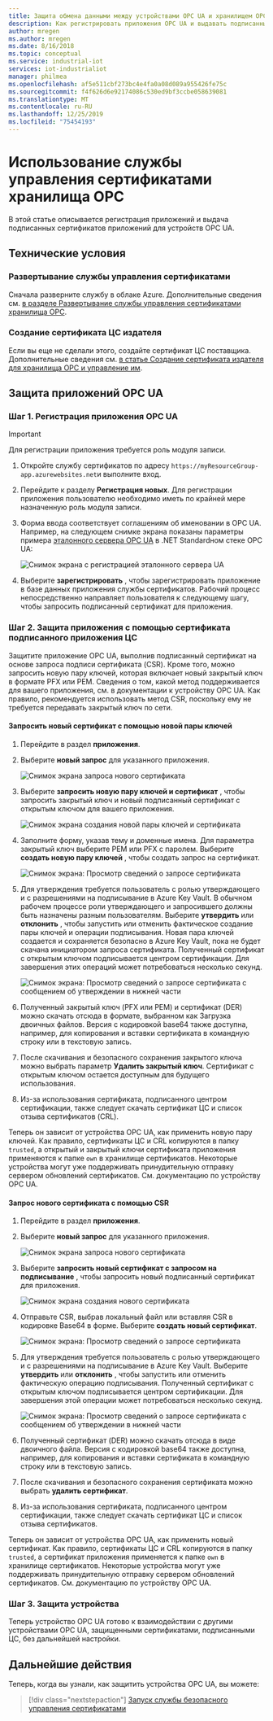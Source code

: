 ```yaml
---
title: Защита обмена данными между устройствами OPC UA и хранилищем OPC в Azure | Документация Майкрософт
description: Как регистрировать приложения OPC UA и выдавать подписанные сертификаты приложений для устройств OPC UA с помощью хранилища OPC.
author: mregen
ms.author: mregen
ms.date: 8/16/2018
ms.topic: conceptual
ms.service: industrial-iot
services: iot-industrialiot
manager: philmea
ms.openlocfilehash: af5e511cbf273bc4e4fa0a08d089a955426fe75c
ms.sourcegitcommit: f4f626d6e92174086c530ed9bf3ccbe058639081
ms.translationtype: MT
ms.contentlocale: ru-RU
ms.lasthandoff: 12/25/2019
ms.locfileid: "75454193"
---
```

# <a name="use-the-opc-vault-certificate-management-service"></a>Использование службы управления сертификатами хранилища OPC

В этой статье описывается регистрация приложений и выдача подписанных сертификатов приложений для устройств OPC UA.

## <a name="prerequisites"></a>Технические условия

### <a name="deploy-the-certificate-management-service"></a>Развертывание службы управления сертификатами

Сначала разверните службу в облаке Azure. Дополнительные сведения см. [в разделе Развертывание службы управления сертификатами хранилища OPC](howto-opc-vault-deploy.md).

### <a name="create-the-issuer-ca-certificate"></a>Создание сертификата ЦС издателя

Если вы еще не сделали этого, создайте сертификат ЦС поставщика. Дополнительные сведения см. [в статье Создание сертификата издателя для хранилища OPC и управление им](howto-opc-vault-manage.md).

## <a name="secure-opc-ua-applications"></a>Защита приложений OPC UA

### <a name="step-1-register-your-opc-ua-application"></a>Шаг 1. Регистрация приложения OPC UA 

> [!IMPORTANT]
> Для регистрации приложения требуется роль модуля записи.

1. Откройте службу сертификатов по адресу `https://myResourceGroup-app.azurewebsites.net`и выполните вход.
2. Перейдите к разделу **Регистрация новых**. Для регистрации приложения пользователю необходимо иметь по крайней мере назначенную роль модуля записи.
2. Форма ввода соответствует соглашениям об именовании в OPC UA. Например, на следующем снимке экрана показаны параметры примера [эталонного сервера OPC UA](https://github.com/OPCFoundation/UA-.NETStandard/tree/master/SampleApplications/Workshop/Reference) в .NET Standardном стеке OPC UA:

   ![Снимок экрана с регистрацией эталонного сервера UA](media/howto-opc-vault-secure/reference-server-registration.png "Регистрация эталонного сервера UA")

5. Выберите **зарегистрировать** , чтобы зарегистрировать приложение в базе данных приложения службы сертификатов. Рабочий процесс непосредственно направляет пользователя к следующему шагу, чтобы запросить подписанный сертификат для приложения.

### <a name="step-2-secure-your-application-with-a-ca-signed-application-certificate"></a>Шаг 2. Защита приложения с помощью сертификата подписанного приложения ЦС

Защитите приложение OPC UA, выполнив подписанный сертификат на основе запроса подписи сертификата (CSR). Кроме того, можно запросить новую пару ключей, которая включает новый закрытый ключ в формате PFX или PEM. Сведения о том, какой метод поддерживается для вашего приложения, см. в документации к устройству OPC UA. Как правило, рекомендуется использовать метод CSR, поскольку ему не требуется передавать закрытый ключ по сети.

#### <a name="request-a-new-certificate-with-a-new-keypair"></a>Запросить новый сертификат с помощью новой пары ключей

1. Перейдите в раздел **приложения**.
3. Выберите **новый запрос** для указанного приложения.

   ![Снимок экрана запроса нового сертификата](media/howto-opc-vault-secure/request-new-certificate.png "Запросить новый сертификат")

3. Выберите **запросить новую пару ключей и сертификат** , чтобы запросить закрытый ключ и новый подписанный сертификат с открытым ключом для вашего приложения.

   ![Снимок экрана создания новой пары ключей и сертификата](media/howto-opc-vault-secure/generate-new-key-pair.png "Создать новую пару ключей")

4. Заполните форму, указав тему и доменные имена. Для параметра закрытый ключ выберите PEM или PFX с паролем. Выберите **создать новую пару ключей** , чтобы создать запрос на сертификат.

   ![Снимок экрана: Просмотр сведений о запросе сертификата](media/howto-opc-vault-secure/approve-reject.png "Утвердить сертификат")

5. Для утверждения требуется пользователь с ролью утверждающего и с разрешениями на подписывание в Azure Key Vault. В обычном рабочем процессе роли утверждающего и запросившего должны быть назначены разным пользователям. Выберите **утвердить** или **отклонить** , чтобы запустить или отменить фактическое создание пары ключей и операции подписывания. Новая пара ключей создается и сохраняется безопасно в Azure Key Vault, пока не будет скачана инициатором запроса сертификата. Полученный сертификат с открытым ключом подписывается центром сертификации. Для завершения этих операций может потребоваться несколько секунд.

   ![Снимок экрана: Просмотр сведений о запросе сертификата с сообщением об утверждении в нижней части](media/howto-opc-vault-secure/view-key-pair.png "Просмотреть пару ключей")

7. Полученный закрытый ключ (PFX или PEM) и сертификат (DER) можно скачать отсюда в формате, выбранном как Загрузка двоичных файлов. Версия с кодировкой base64 также доступна, например, для копирования и вставки сертификата в командную строку или в текстовую запись. 
8. После скачивания и безопасного сохранения закрытого ключа можно выбрать параметр **Удалить закрытый ключ**. Сертификат с открытым ключом остается доступным для будущего использования.
9. Из-за использования сертификата, подписанного центром сертификации, также следует скачать сертификат ЦС и список отзыва сертификатов (CRL).

Теперь он зависит от устройства OPC UA, как применить новую пару ключей. Как правило, сертификаты ЦС и CRL копируются в папку `trusted`, а открытый и закрытый ключи сертификата приложения применяются к папке `own` в хранилище сертификатов. Некоторые устройства могут уже поддерживать принудительную отправку сервером обновлений сертификатов. См. документацию по устройству OPC UA.

#### <a name="request-a-new-certificate-with-a-csr"></a>Запрос нового сертификата с помощью CSR 

1. Перейдите в раздел **приложения**.
3. Выберите **новый запрос** для указанного приложения.

   ![Снимок экрана запроса нового сертификата](media/howto-opc-vault-secure/request-new-certificate.png "Запросить новый сертификат")

3. Выберите **запросить новый сертификат с запросом на подписывание** , чтобы запросить новый подписанный сертификат для приложения.

   ![Снимок экрана создания нового сертификата](media/howto-opc-vault-secure/generate-new-certificate.png "Создать новый сертификат")

4. Отправьте CSR, выбрав локальный файл или вставляя CSR в кодировке Base64 в форме. Выберите **создать новый сертификат**.

   ![Снимок экрана: Просмотр сведений о запросе сертификата](media/howto-opc-vault-secure/approve-reject-csr.png "Утверждение CSR")

5. Для утверждения требуется пользователь с ролью утверждающего и с разрешениями на подписывание в Azure Key Vault. Выберите **утвердить** или **отклонить** , чтобы запустить или отменить фактическую операцию подписывания. Полученный сертификат с открытым ключом подписывается центром сертификации. Для завершения этой операции может потребоваться несколько секунд.

   ![Снимок экрана: Просмотр сведений о запросе сертификата с сообщением об утверждении в нижней части](media/howto-opc-vault-secure/view-cert-csr.png "Просмотр сертификата")

6. Полученный сертификат (DER) можно скачать отсюда в виде двоичного файла. Версия с кодировкой base64 также доступна, например, для копирования и вставки сертификата в командную строку или в текстовую запись. 
10. После скачивания и безопасного сохранения сертификата можно выбрать **удалить сертификат**.
11. Из-за использования сертификата, подписанного центром сертификации, также следует скачать сертификат ЦС и список отзыва сертификатов.

Теперь он зависит от устройства OPC UA, как применить новый сертификат. Как правило, сертификаты ЦС и CRL копируются в папку `trusted`, а сертификат приложения применяется к папке `own` в хранилище сертификатов. Некоторые устройства могут уже поддерживать принудительную отправку сервером обновлений сертификатов. См. документацию по устройству OPC UA.

### <a name="step-3-device-secured"></a>Шаг 3. Защита устройства

Теперь устройство OPC UA готово к взаимодействии с другими устройствами OPC UA, защищенными сертификатами, подписанными ЦС, без дальнейшей настройки.

## <a name="next-steps"></a>Дальнейшие действия

Теперь, когда вы узнали, как защитить устройства OPC UA, вы можете:

> [!div class="nextstepaction"]
> [Запуск службы безопасного управления сертификатами](howto-opc-vault-secure-ca.md)
